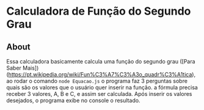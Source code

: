 # Calculadora de Função do Segundo Grau

## About
 Essa calculadora basicamente calcula uma função do segundo grau ([Para Saber Mais])(https://pt.wikipedia.org/wiki/Fun%C3%A7%C3%A3o_quadr%C3%A1tica), ao rodar o comando ``node Equacao.js`` o programa faz 3 perguntas sobre quais são os valores que o usuário quer inserir na função.
 a fórmula precisa receber 3 valores, A, B e C, e assim ser calculada. Após inserir os valores desejados, o programa exibe no console o resultado.

 ##
